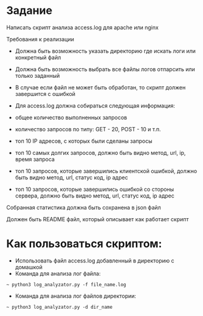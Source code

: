 # Задание

Написать скрипт анализа access.log для apache или nginx

Требования к реализации

+ Должна быть возможность указать директорию где искать логи или конкретный файл

+ Должна быть возможность выбрать все файлы логов отпарсить или только заданный

+ В случае если файл не может быть обработан, то скрипт должен завершится с ошибкой

+ Для access.log должна собираться следующая информация:

+ общее количество выполненных запросов

+ количество запросов по типу: GET - 20, POST - 10 и т.п.

+ топ 10 IP адресов, с которых были сделаны запросы

+ топ 10 самых долгих запросов, должно быть видно метод, url, ip, время запроса

+ топ 10 запросов, которые завершились клиентской ошибкой, должно быть видно метод, url, статус код, ip адрес

+ топ 10 запросов, которые завершились ошибкой со стороны сервера, должно быть видно метод, url, статус код, ip адрес

Собранная статистика должна быть сохранена в json файл

Должен быть README файл, который описывает как работает скрипт


# Как пользоваться скриптом:

* Использовать файл access.log добавленный в директорию с домашкой
* Команда для анализа лог файла:
```
~ python3 log_analyzator.py -f file_name.log
```

* Команда для анализа лог файлов директории:
```
~ python3 log_analyzator.py -d dir_name
```
